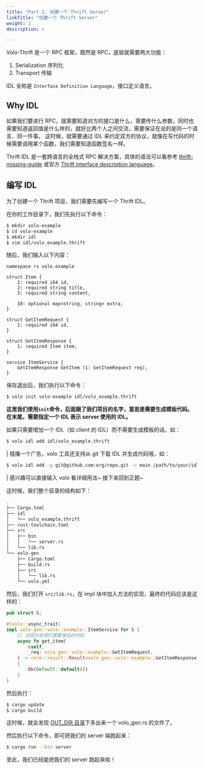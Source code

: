 ```yaml
---
title: "Part 2. 创建一个 Thrift Server"
linkTitle: "创建一个 Thrift Server"
weight: 2
description: >

---
```


Volo-Thrift 是一个 RPC 框架，既然是 RPC，底层就需要两大功能：
1. Serialization 序列化
2. Transport 传输

IDL 全称是 `Interface Definition Language`，接口定义语言。

## Why IDL

如果我们要进行 RPC，就需要知道对方的接口是什么，需要传什么参数，同时也需要知道返回值是什么样的，就好比两个人之间交流，需要保证在说的是同一个语言、同一件事。
这时候，就需要通过 IDL 来约定双方的协议，就像在写代码的时候需要调用某个函数，我们需要知道函数签名一样。

Thrift IDL 是一套跨语言的全栈式 RPC 解决方案，具体的语法可以看参考 [thrift-missing-guide](https://diwakergupta.github.io/thrift-missing-guide/) 或官方 [Thrift interface description language](http://thrift.apache.org/docs/idl)。

## 编写 IDL

为了创建一个 Thrift 项目，我们需要先编写一个 Thrift IDL。

在你的工作目录下，我们先执行以下命令：

```bash
$ mkdir volo-example
$ cd volo-example
$ mkdir idl
$ vim idl/volo_example.thrift
```

随后，我们输入以下内容：

```thrift
namespace rs volo.example

struct Item {
    1: required i64 id,
    2: required string title,
    3: required string content,

    10: optional map<string, string> extra,
}

struct GetItemRequest {
    1: required i64 id,
}

struct GetItemResponse {
    1: required Item item,
}

service ItemService {
    GetItemResponse GetItem (1: GetItemRequest req),
}
```

保存退出后，我们执行以下命令：

```bash
$ volo init volo-example idl/volo_example.thrift
```

**这里我们使用`init`命令，后面跟了我们项目的名字，意思是需要生成模板代码。在末尾，需要指定一个 IDL 表示 server 使用的 IDL。**

如果只需要增加一个 IDL（如 client 的 IDL）而不需要生成模板的话，如：

```bash
$ volo idl add idl/volo_example.thrift
```

| 插播一个广告，volo 工具还支持从 git 下载 IDL 并生成代码哦，如：

```bash
$ volo idl add -g git@github.com:org/repo.git -r main /path/to/your/idl.thrift
```

| 感兴趣可以直接输入 volo 看详细用法~ 接下来回到正题~

这时候，我们整个目录的结构如下：

```bash
.
├── Cargo.toml
├── idl
│   └── volo_example.thrift
├── rust-toolchain.toml
├── src
│   ├── bin
│   │   └── server.rs
│   └── lib.rs
└── volo-gen
    ├── Cargo.toml
    ├── build.rs
    ├── src
    │   └── lib.rs
    └── volo.yml
```

然后，我们打开 `src/lib.rs`，在 impl 块中加入方法的实现，最终的代码应该是这样的：

```rust
pub struct S;

#[volo::async_trait]
impl volo_gen::volo::example::ItemService for S {
    // 这部分是我们需要增加的代码
    async fn get_item(
        &self,
        _req: volo_gen::volo::example::GetItemRequest,
    ) -> core::result::Result<volo_gen::volo::example::GetItemResponse, volo_thrift::AnyhowError>
    {
        Ok(Default::default())
    }
}
```

然后执行：

```bash
$ cargo update
$ cargo build
```

这时候，就会发现 [OUT_DIR 目录](https://doc.rust-lang.org/cargo/reference/environment-variables.html#environment-variables-cargo-sets-for-build-scripts)下多出来一个 volo_gen.rs 的文件了。

然后执行以下命令，即可把我们的 server 端跑起来：

```bash
$ cargo run --bin server
```

至此，我们已经能把我们的 server 跑起来啦！
